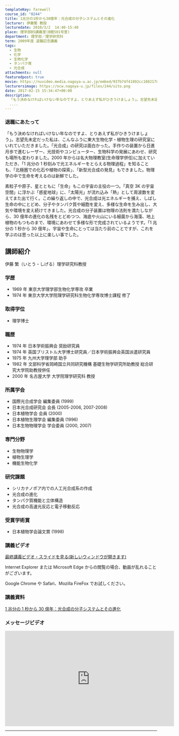 ```yaml
---
templateKey: farewell
course_id: "0244"
title: 1兆分の1秒から30億年：光合成の分子システムとその進化
lecturer: 伊藤繁 教授
lecturedate: 2010/3/2  14:40-15:40
place: 理学部B5講義室(B館501号室)
department: 理学部／理学研究科
term: 2009年度 退職記念講義
tags:
  - 生物
  - 化学
  - 生物化学
  - タンパク質
  - 光合成
attachments: null
featuredpost: true
movie: https://nuvideo.media.nagoya-u.ac.jp/embed/937b74f41892cc1082178a7b37a32fbc0f89cb64
lecturersimage: https://ocw.nagoya-u.jp/files/244/sito.png
date: 2017-02-15 15:34:47+00:00
description:
  「もう決めなければいけない年なのですよ、とりあえず私がひきうけましょう」。志望先未定だった私は、こんなふうに東大生物化学・植物生理の研究室にいれていただきました。「光合成」の研究は面白かった。手作りの装置から日進月歩で進むレーザー、光技術やコンピューター、生物科学の発展にあわせ、研究も場所も変わりました。2000年からは名大物理教室(生命理学併任)に加えていただき、「1兆分の1秒刻みで光エネル
  ....
---
```


### 退職にあたって

「もう決めなければいけない年なのですよ、とりあえず私がひきうけましょう」。志望先未定だった私は、こんなふうに東大生物化学・植物生理の研究室にいれていただきました。「光合成」の研究は面白かった。手作りの装置から日進月歩で進むレーザー、光技術やコンピューター、生物科学の発展にあわせ、研究も場所も変わりました。2000 年からは名大物理教室(生命理学併任)に加えていただき、「1 兆分の 1 秒刻みで光エネルギーをとらえる物理過程」を知ることも、「北極圏での化石や植物の探索」、「新型光合成の発見」もできました。物理学の中で生命を考えるのは新鮮でした。

素粒子や原子、星とともに「生命」もこの宇宙の主役の一つ。「真空 3K の宇宙空間」に浮かぶ「惑星地球」に、「太陽光」が流れ込み「熱」として周波数を変えてまた出て行く。この繰り返しの中で、光合成は光エネルギーを捕え、しばし生命の中にとどめ、分子やタンパク質や細胞を変え、多様な生命を生み出し、大気や環境を変え続けてきました。光合成の分子装置は物理の法則を満たしながら、30 億年の進化の名残をとどめつつ、海底や火山にいる細菌から海藻、地上植物のもつものまで、環境にあわせて多様な形で完成されているようです。「1 兆分の 1 秒から 30 億年」、宇宙や生命にとっては当たり前のことですが、これを学ぶのは思った以上に楽しい事でした。

## 講師紹介

伊藤 繁（いとう・しげる）理学研究科教授

### 学歴

- 1969 年 東京大学理学部生物化学専攻 卒業
- 1974 年 東京大学大学院理学研究科生物化学専攻博士課程 修了

### 取得学位

- 理学博士

### 職歴

- 1974 年 日本学術振興会 奨励研究員
- 1974 年 英国ブリストル大学博士研究員／日本学術振興会英国派遣研究員
- 1975 年 九州大学理学部 助手
- 1982 年 文部科学省岡崎国立共同研究機構 基礎生物学研究所助教授 総合研究大学院助教授併任
- 2000 年 名古屋大学 大学院理学研究科 教授

### 所属学会

- 国際光合成学会 編集委員 (1999)
- 日本光合成研究会 会長 (2005-2006, 2007-2008)
- 日本植物学会 会員 (2000)
- 日本植物生理学会 編集委員 (1996)
- 日本生物物理学会 学会委員 (2000, 2007)

### 専門分野

- 生物物理学
- 植物生理学
- 機能生物化学

### 研究課題

- シリカナノポア内での人工光合成系の作成
- 光合成の進化
- タンパク質機能と立体構造
- 光合成の高速光反応と電子移動反応

### 受賞学術賞

- 日本植物学会論文賞 (1998)

### 講義ビデオ

<a href="https://nuvideo.media.nagoya-u.ac.jp/embed/937b74f41892cc1082178a7b37a32fbc0f89cb64" target="blank">最終講義ビデオ・スライドを見る(新しいウィンドウが開きます)</a>

Internet Explorer または Microsoft Edge からの閲覧の場合、動画が乱れることがございます。

Google Chrome や Safari、Mozilla FireFox でお試しください。

### 講義資料

[1 兆分の 1 秒から 30 億年：光合成の分子システムとその進化](https://ocw.nagoya-u.jp/files/244/lect_notes.pdf)

### メッセージビデオ

<iframe width="560" height="315" src="https://nuvideo.media.nagoya-u.ac.jp/embed/b796595427590dd57f63701e2e0341cae69903ab" title="YouTube video player" frameborder="0" allow="accelerometer; autoplay; clipboard-write; encrypted-media; gyroscope; picture-in-picture" allowfullscreen></iframe>

---
